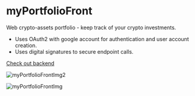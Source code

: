 # myPortfolioFront
 Web crypto-assets portfolio - keep track of your crypto investments.

* Uses OAuth2 with google account for authentication and user account creation.
* Uses digital signatures to secure endpoint calls.

[Check out backend](https://github.com/takado8/myPortfolioBackend)

![myPortfolioFrontImg2](https://user-images.githubusercontent.com/39505866/140618945-6a4407b3-a30b-4cd2-a9f1-067da67f3804.jpg)

![myPortfolioFrontImg](https://user-images.githubusercontent.com/39505866/140618956-eee7b914-c0b6-48f9-99dd-16dc5b6412ee.jpg)

